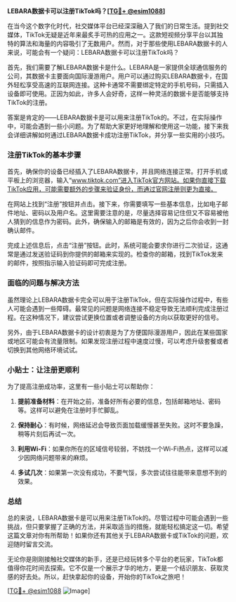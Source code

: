 **LEBARA数据卡可以注册TikTok吗？[[TG💪+ @esim1088](https://t.me/s/esim1088)]**

在当今这个数字化时代，社交媒体平台已经深深融入了我们的日常生活。提到社交媒体，TikTok无疑是近年来最炙手可热的应用之一。这款短视频分享平台以其独特的算法和海量的内容吸引了无数用户。然而，对于那些使用LEBARA数据卡的人来说，可能会有一个疑问：LEBARA数据卡可以注册TikTok吗？

首先，我们需要了解LEBARA数据卡是什么。LEBARA是一家提供全球通信服务的公司，其数据卡主要面向国际漫游用户。用户可以通过购买LEBARA数据卡，在国外轻松享受高速的互联网连接。这种卡通常不需要绑定特定的手机号码，只需插入设备即可使用。正因为如此，许多人会好奇，这样一种灵活的数据卡是否能够支持TikTok的注册。

答案是肯定的——LEBARA数据卡是可以用来注册TikTok的。不过，在实际操作中，可能会遇到一些小问题。为了帮助大家更好地理解和使用这一功能，接下来我会详细讲解如何通过LEBARA数据卡成功注册TikTok，并分享一些实用的小技巧。

### 注册TikTok的基本步骤

首先，确保你的设备已经插入了LEBARA数据卡，并且网络连接正常。打开手机或平板上的浏览器，输入“www.tiktok.com”进入TikTok官方网站。如果你直接下载TikTok应用，可能需要额外的步骤来验证身份，而通过官网注册则更为直接。

在网站上找到“注册”按钮并点击。接下来，你需要填写一些基本信息，比如电子邮件地址、密码以及用户名。这里需要注意的是，尽量选择容易记住但又不容易被他人猜到的信息作为密码。此外，确保输入的邮箱是有效的，因为之后你会收到一封确认邮件。

完成上述信息后，点击“注册”按钮。此时，系统可能会要求你进行二次验证，这通常是通过发送验证码到你提供的邮箱来实现的。检查你的邮箱，找到TikTok发来的邮件，按照指示输入验证码即可完成注册。

### 面临的问题与解决方法

虽然理论上LEBARA数据卡完全可以用于注册TikTok，但在实际操作过程中，有些人可能会遇到一些障碍。最常见的问题是网络连接不稳定导致无法顺利完成注册过程。在这种情况下，建议尝试更换位置或者调整设备的方向以获取更好的信号。

另外，由于LEBARA数据卡的设计初衷是为了方便国际漫游用户，因此在某些国家或地区可能会有流量限制。如果发现注册过程中速度过慢，可以考虑升级套餐或者切换到其他网络环境试试。

### 小贴士：让注册更顺利

为了提高注册成功率，这里有一些小贴士可以帮助你：

1. **提前准备材料**：在开始之前，准备好所有必要的信息，包括邮箱地址、密码等。这样可以避免在注册时手忙脚乱。
   
2. **保持耐心**：有时候，网络延迟会导致页面加载缓慢甚至失败。这时不要急躁，稍等片刻后再试一次。

3. **利用Wi-Fi**：如果你所在的区域信号较弱，不妨找一个Wi-Fi热点，这样可以减少因网络问题带来的麻烦。

4. **多试几次**：如果第一次没有成功，不要气馁，多次尝试往往能带来意想不到的效果。

### 总结

总的来说，LEBARA数据卡是可以用来注册TikTok的。尽管过程中可能会遇到一些挑战，但只要掌握了正确的方法，并采取适当的措施，就能轻松搞定这一切。希望这篇文章对你有所帮助！如果你还有其他关于LEBARA数据卡或TikTok的问题，欢迎随时留言交流。

无论你是刚刚接触社交媒体的新手，还是已经玩转多个平台的老玩家，TikTok都值得你花时间去探索。它不仅是一个展示才华的地方，更是一个结识朋友、获取灵感的好去处。所以，赶快拿起你的设备，开始你的TikTok之旅吧！

[[TG💪+ @esim1088](https://t.me/s/esim1088) ![Image](https://i.postimg.cc/4NQfJmqS/Snipaste-2025-05-13-00-14-12.png)]
